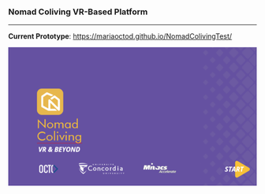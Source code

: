 ### Nomad Coliving VR-Based Platform
------

**Current Prototype**: https://mariaoctod.github.io/NomadColivingTest/

![Current Prototype](githubDocs/NoCo_Platform_Snapshot_October22.png)